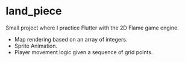 # land_piece

Small project where I practice Flutter with the 2D Flame game engine.

- Map rendering based on an array of integers.
- Sprite Animation.
- Player movement logic given a sequence of grid points.